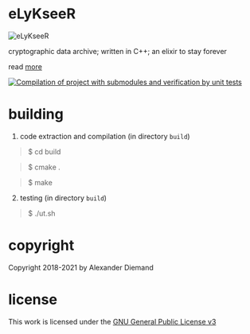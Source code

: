 # eLyKseeR

![eLyKseeR](https://www.elykseer.com/wp-content/uploads/2017/11/lxricon2.png)

cryptographic data archive; written in C++; an elixir to stay forever

read [more](https://github.com/eLyKseeR/elykseer-cpp)

[![Compilation of project with submodules and verification by unit tests](https://github.com/eLyKseeR/elykseer-cpp/actions/workflows/CI.yml/badge.svg?branch=main)](https://github.com/eLyKseeR/elykseer-cpp/actions/workflows/CI.yml)

# building

1. code extraction and compilation (in directory `build`)

> $ cd build

> $ cmake .

> $ make

2. testing (in directory `build`)

> $ ./ut.sh


# copyright

Copyright 2018-2021 by Alexander Diemand

# license

This work is licensed under the 
[GNU General Public License v3](https://www.gnu.org/licenses/gpl.html)

